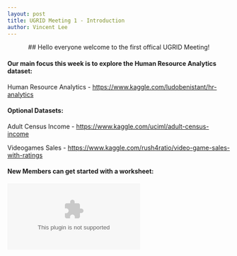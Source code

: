```yaml
---
layout: post
title: UGRID Meeting 1 - Introduction
author: Vincent Lee
---
```


<center> ## Hello everyone welcome to the first offical UGRID Meeting! </center>

#### Our main focus this week is to explore the Human Resource Analytics dataset:

Human Resource Analytics - <https://www.kaggle.com/ludobenistant/hr-analytics>

#### Optional Datasets:

Adult Census Income - <https://www.kaggle.com/uciml/adult-census-income>

Videogames Sales - <https://www.kaggle.com/rush4ratio/video-game-sales-with-ratings>

#### New Members can get started with a worksheet:

![](/download/Video_Games_Sales_as_at_22_Dec_2016.csv)
